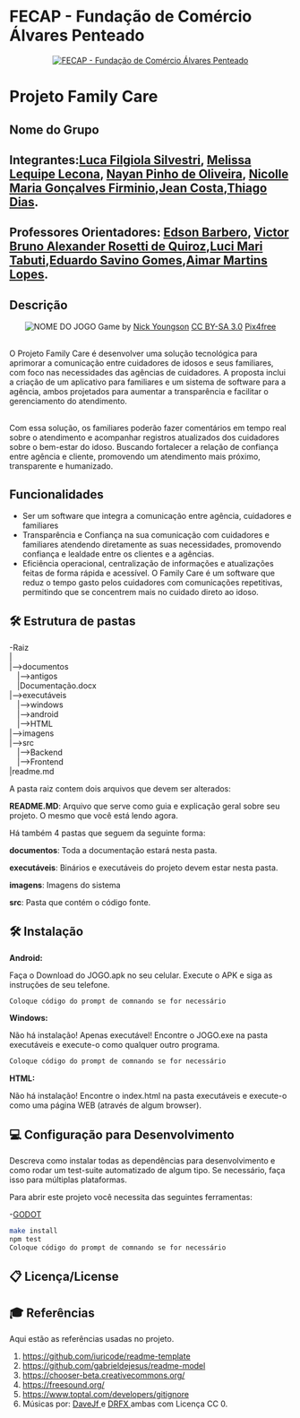 # FECAP - Fundação de Comércio Álvares Penteado

<p align="center">
<a href= "https://www.fecap.br/"><img src="https://encrypted-tbn0.gstatic.com/images?q=tbn:ANd9GcRhZPrRa89Kma0ZZogxm0pi-tCn_TLKeHGVxywp-LXAFGR3B1DPouAJYHgKZGV0XTEf4AE&usqp=CAU" alt="FECAP - Fundação de Comércio Álvares Penteado" border="0"></a>
</p>

# Projeto Family Care 

## Nome do Grupo

## Integrantes:<a href="">Luca Filgiola Silvestri</a>, <a href="">Melissa Lequipe Lecona</a>, <a href="">Nayan Pinho de Oliveira</a>, <a href="">Nicolle Maria Gonçalves Firminio</a>,<a href="">Jean Costa</a>,<a href="">Thiago Dias</a>.

## Professores Orientadores: <a href="https://www.linkedin.com/in/edsonbarbero/">Edson Barbero</a>, <a href="https://www.linkedin.com/in/victorbarq/">Victor Bruno Alexander Rosetti de Quiroz</a>,<a href="https://www.linkedin.com/in/lucymari/">Luci Mari Tabuti</a>,<a href="https://www.linkedin.com/in/eduardo-savino-gomes/">Eduardo Savino Gomes</a>,<a href="https://www.linkedin.com/in/aimarlopes/">Aimar Martins Lopes</a>.


## Descrição

<p align="center">
<img src="https://pix4free.org/assets/library/2021-01-20/originals/game.jpg" alt="NOME DO JOGO" border="0">
  Game by <a href="http://www.nyphotographic.com/">Nick Youngson</a> <a rel="license" href="https://creativecommons.org/licenses/by-sa/3.0/">CC BY-SA 3.0</a> <a href="http://pix4free.org/">Pix4free</a>
</p>

<br>O Projeto Family Care é desenvolver uma solução tecnológica para aprimorar a comunicação entre cuidadores de idosos e seus familiares, com foco nas necessidades das agências de cuidadores. A proposta inclui a criação de um aplicativo para familiares e um sistema de software para a agência, ambos projetados para aumentar a transparência e facilitar o gerenciamento do atendimento.

<br> Com essa solução, os familiares poderão fazer comentários em tempo real sobre o atendimento e acompanhar registros atualizados dos cuidadores sobre o bem-estar do idoso. Buscando fortalecer a relação de confiança entre agência e cliente, promovendo um atendimento mais próximo, transparente e humanizado.

## Funcionalidades

* Ser um software que integra a comunicação entre agência, cuidadores e familiares
* Transparência e Confiança na sua comunicação com cuidadores e familiares atendendo diretamente as suas necessidades, promovendo confiança e lealdade entre os clientes e a agências.
* Eficiência operacional, centralização de informações e atualizações feitas de forma rápida e acessível. O Family Care é um software que reduz o tempo gasto pelos cuidadores com comunicações repetitivas, permitindo que se concentrem mais no cuidado direto ao idoso.

## 🛠 Estrutura de pastas

-Raiz<br>
|<br>
|-->documentos<br>
  &emsp;|-->antigos<br>
  &emsp;|Documentação.docx<br>
|-->executáveis<br>
  &emsp;|-->windows<br>
  &emsp;|-->android<br>
  &emsp;|-->HTML<br>
|-->imagens<br>
|-->src<br>
  &emsp;|-->Backend<br>
  &emsp;|-->Frontend<br>
|readme.md<br>

A pasta raiz contem dois arquivos que devem ser alterados:

<b>README.MD</b>: Arquivo que serve como guia e explicação geral sobre seu projeto. O mesmo que você está lendo agora.

Há também 4 pastas que seguem da seguinte forma:

<b>documentos</b>: Toda a documentação estará nesta pasta.

<b>executáveis</b>: Binários e executáveis do projeto devem estar nesta pasta.

<b>imagens</b>: Imagens do sistema

<b>src</b>: Pasta que contém o código fonte.

## 🛠 Instalação

<b>Android:</b>

Faça o Download do JOGO.apk no seu celular.
Execute o APK e siga as instruções de seu telefone.

```sh
Coloque código do prompt de comnando se for necessário
```

<b>Windows:</b>

Não há instalação! Apenas executável!
Encontre o JOGO.exe na pasta executáveis e execute-o como qualquer outro programa.

```sh
Coloque código do prompt de comnando se for necessário
```

<b>HTML:</b>

Não há instalação!
Encontre o index.html na pasta executáveis e execute-o como uma página WEB (através de algum browser).

## 💻 Configuração para Desenvolvimento

Descreva como instalar todas as dependências para desenvolvimento e como rodar um test-suite automatizado de algum tipo. Se necessário, faça isso para múltiplas plataformas.

Para abrir este projeto você necessita das seguintes ferramentas:

-<a href="https://godotengine.org/download">GODOT</a>

```sh
make install
npm test
Coloque código do prompt de comnando se for necessário
```

## 📋 Licença/License


## 🎓 Referências

Aqui estão as referências usadas no projeto.

1. <https://github.com/iuricode/readme-template>
2. <https://github.com/gabrieldejesus/readme-model>
3. <https://chooser-beta.creativecommons.org/>
4. <https://freesound.org/>
5. <https://www.toptal.com/developers/gitignore>
6. Músicas por: <a href="https://freesound.org/people/DaveJf/sounds/616544/"> DaveJf </a> e <a href="https://freesound.org/people/DRFX/sounds/338986/"> DRFX </a> ambas com Licença CC 0.
